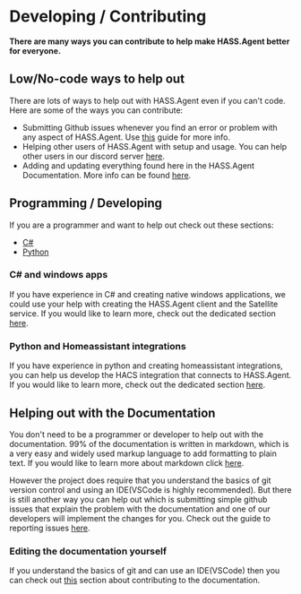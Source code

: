 # Developing / Contributing

**There are many ways you can contribute to help make HASS.Agent better for everyone.**

## Low/No-code ways to help out

There are lots of ways to help out with HASS.Agent even if you can't code. Here are some of the ways you can contribute:

- Submitting Github issues whenever you find an error or problem with any aspect of HASS.Agent. Use [this](reporting-issues.md) guide for more info.
- Helping other users of HASS.Agent with setup and usage. You can help other users in our discord server [here](https://discord.com/invite/nMvqzwrVBU).
- Adding and updating everything found here in the HASS.Agent Documentation. More info can be found [here](#helping-out-with-the-documentation).
<!-- - Translating HASS.Agent's app and documentation to reach more people. There is a specific guide for this, which you can find [here](translating/index.md). -->

## Programming / Developing

If you are a programmer and want to help out check out these sections:

- [C#](#c-and-windows-apps)
- [Python](#python-and-homeassistant-integrations)

### C# and windows apps

If you have experience in C# and creating native windows applications, we could use your help with creating the HASS.Agent client and the Satellite service. If you would like to learn more, check out the dedicated section [here](hass-agent-app/index.md).

### Python and Homeassistant integrations

If you have experience in python and creating homeassistant integrations, you can help us develop the HACS integration that connects to HASS.Agent. If you would like to learn more, check out the dedicated section [here](hass-agent-integration/index.md).

## Helping out with the Documentation

You don't need to be a programmer or developer to help out with the documentation. 99% of the documentation is written in markdown, which is a very easy and widely used markup language to add formatting to plain text. If you would like to learn more about markdown click [here](https://www.markdownguide.org/getting-started/).

However the project does require that you understand the basics of git version control and using an IDE(VSCode is highly recommended). But there is still another way you can help out which is submitting simple github issues that explain the problem with the documentation and one of our developers will implement the changes for you. Check out the guide to reporting issues [here](reporting-issues.md).

### Editing the documentation yourself

If you understand the basics of git and can use an IDE(VSCode) then you can check out [this](hass-agent-documentation/index.md) section about contributing to the documentation.
